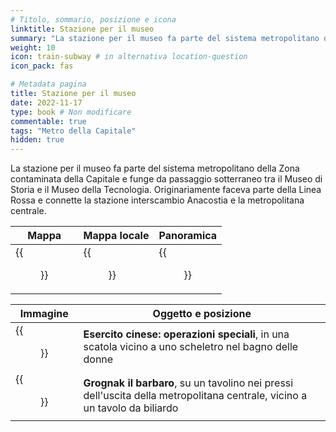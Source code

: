 ```yaml
---
# Titolo, sommario, posizione e icona
linktitle: Stazione per il museo
summary: "La stazione per il museo fa parte del sistema metropolitano della Zona contaminata della Capitale e funge da passaggio sotterraneo tra il Museo di Storia e il Museo della Tecnologia. Originariamente faceva parte della Linea Rossa e connette la stazione interscambio Anacostia e la metropolitana centrale."
weight: 10
icon: train-subway # in alternativa location-question
icon_pack: fas

# Metadata pagina
title: Stazione per il museo
date: 2022-11-17
type: book # Non modificare
commentable: true
tags: "Metro della Capitale"
hidden: true
---
```




La stazione per il museo fa parte del sistema metropolitano della Zona contaminata della Capitale e funge da passaggio sotterraneo tra il Museo di Storia e il Museo della Tecnologia. Originariamente faceva parte della Linea Rossa e connette la stazione interscambio Anacostia e la metropolitana centrale.

| Mappa | Mappa locale | Panoramica |
| ----- | ------------ | ---------- |
|  {{<figure src="Museum_Station_loc_map.webp">}} | {{<figure src="Metro_Museum_Station_loc_map.webp">}}  | {{<figure src="Museum_station.webp">}}  |

| Immagine | Oggetto e posizione |
| -------- | ------------------- |
| {{<figure src="Museum_Station_Chinese_Army_Special_Ops_Training_Manual.webp">}}  | **Esercito cinese: operazioni speciali**, in una scatola vicino a uno scheletro nel bagno delle donne   |
| {{<figure src="Museum_Station_Grognak.webp">}}  | **Grognak il barbaro**, su un tavolino nei pressi dell'uscita della metropolitana centrale, vicino a un tavolo da biliardo  |